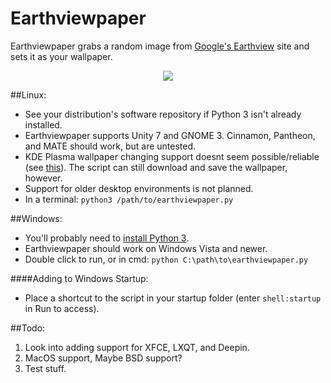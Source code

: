 # Earthviewpaper
Earthviewpaper grabs a random image from [Google's Earthview]( https://earthview.withgoogle.com ) site and sets it as your wallpaper.

<p align="center">
  <img src="https://cdn3.iconfinder.com/data/icons/faticons/32/globe-01-128.png"/>
</p>

##Linux:
* See your distribution's software repository if Python 3 isn't already installed.
* Earthviewpaper supports Unity 7 and GNOME 3. Cinnamon, Pantheon, and MATE should work, but are untested.
* KDE Plasma wallpaper changing support doesnt seem possible/reliable (see [this](https://www.reddit.com/r/linux/comments/4k1wht/i_made_a_script_that_changes_your_wallpaper_based/d3cvat2)). The script can still download and save the wallpaper, however.
* Support for older desktop environments is not planned.
* In a terminal: ```python3 /path/to/earthviewpaper.py```

##Windows:
* You'll probably need to [install Python 3](https://www.python.org/downloads/windows/).
* Earthviewpaper should work on Windows Vista and newer.
* Double click to run, or in cmd: ```python C:\path\to\earthviewpaper.py```

####Adding to Windows Startup:
* Place a shortcut to the script in your startup folder (enter ```shell:startup``` in Run to access).

##Todo:
1. Look into adding support for XFCE, LXQT, and Deepin.
2. MacOS support, Maybe BSD support?
3. Test stuff.
